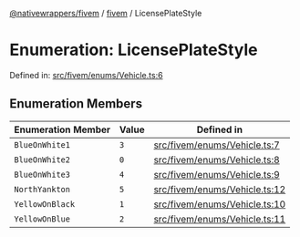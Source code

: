 [@nativewrappers/fivem](../../README.md) / [fivem](../README.md) / LicensePlateStyle

# Enumeration: LicensePlateStyle

Defined in: [src/fivem/enums/Vehicle.ts:6](https://github.com/nativewrappers/nativewrappers/blob/427b5ee59afa6efb7a0db0f5ab134f700c75b61b/src/fivem/enums/Vehicle.ts#L6)

## Enumeration Members

| Enumeration Member | Value | Defined in |
| ------ | ------ | ------ |
| <a id="blueonwhite1"></a> `BlueOnWhite1` | `3` | [src/fivem/enums/Vehicle.ts:7](https://github.com/nativewrappers/nativewrappers/blob/427b5ee59afa6efb7a0db0f5ab134f700c75b61b/src/fivem/enums/Vehicle.ts#L7) |
| <a id="blueonwhite2"></a> `BlueOnWhite2` | `0` | [src/fivem/enums/Vehicle.ts:8](https://github.com/nativewrappers/nativewrappers/blob/427b5ee59afa6efb7a0db0f5ab134f700c75b61b/src/fivem/enums/Vehicle.ts#L8) |
| <a id="blueonwhite3"></a> `BlueOnWhite3` | `4` | [src/fivem/enums/Vehicle.ts:9](https://github.com/nativewrappers/nativewrappers/blob/427b5ee59afa6efb7a0db0f5ab134f700c75b61b/src/fivem/enums/Vehicle.ts#L9) |
| <a id="northyankton"></a> `NorthYankton` | `5` | [src/fivem/enums/Vehicle.ts:12](https://github.com/nativewrappers/nativewrappers/blob/427b5ee59afa6efb7a0db0f5ab134f700c75b61b/src/fivem/enums/Vehicle.ts#L12) |
| <a id="yellowonblack"></a> `YellowOnBlack` | `1` | [src/fivem/enums/Vehicle.ts:10](https://github.com/nativewrappers/nativewrappers/blob/427b5ee59afa6efb7a0db0f5ab134f700c75b61b/src/fivem/enums/Vehicle.ts#L10) |
| <a id="yellowonblue"></a> `YellowOnBlue` | `2` | [src/fivem/enums/Vehicle.ts:11](https://github.com/nativewrappers/nativewrappers/blob/427b5ee59afa6efb7a0db0f5ab134f700c75b61b/src/fivem/enums/Vehicle.ts#L11) |
